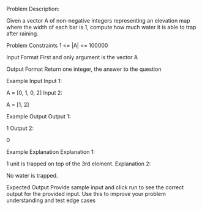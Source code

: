Problem Description:


Given a vector A of non-negative integers representing an elevation map where the width of each bar is 1, compute how much water it is able to trap after raining.



Problem Constraints
1 <= |A| <= 100000



Input Format
First and only argument is the vector A



Output Format
Return one integer, the answer to the question



Example Input
Input 1:

A = [0, 1, 0, 2]
Input 2:

A = [1, 2]


Example Output
Output 1:

1
Output 2:

0


Example Explanation
Explanation 1:

1 unit is trapped on top of the 3rd element.
Explanation 2:

No water is trapped.



Expected Output
Provide sample input and click run to see the correct output for the provided input. Use this to improve your problem understanding and test edge cases